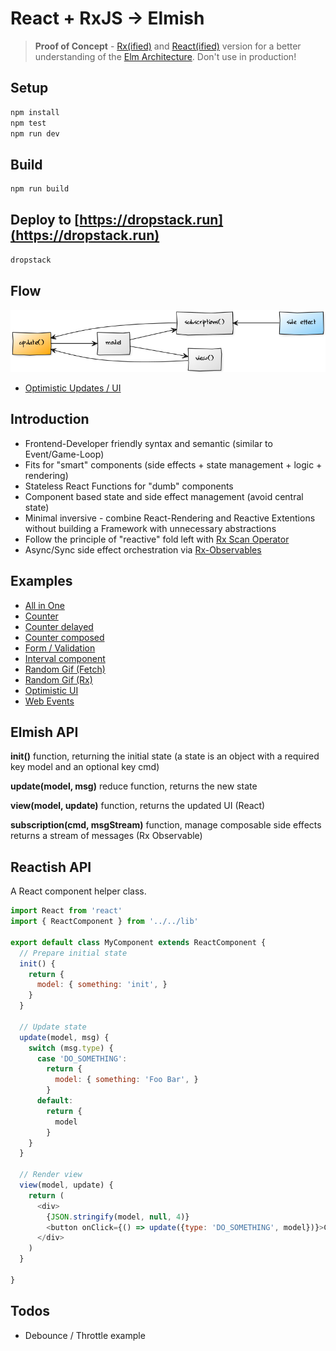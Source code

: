 # React + RxJS -> Elmish

> __Proof of Concept__ - [Rx(ified)](http://reactivex.io/rxjs/) and [React(ified)](https://facebook.github.io/react/docs/introducing-jsx.html) version for a better understanding of the [Elm Architecture](https://guide.elm-lang.org/architecture/). Don't use in production!

## Setup

```bash
npm install
npm test
npm run dev
```

## Build

```bash
npm run build
```

## Deploy to [https://dropstack.run](https://dropstack.run)

```bash
dropstack
```

## Flow
![Diagram](docs/diagram.png)

* [Optimistic Updates / UI](docs/optimistic-update.md)

## Introduction

* Frontend-Developer friendly syntax and semantic (similar to Event/Game-Loop)
* Fits for "smart" components (side effects + state management + logic + rendering)
* Stateless React Functions for "dumb" components
* Component based state and side effect management (avoid central state)
* Minimal inversive - combine React-Rendering and Reactive Extentions without building a Framework with unnecessary abstractions
* Follow the principle of "reactive" fold left with [Rx Scan Operator](http://rxmarbles.com/#scan)
* Async/Sync side effect orchestration via [Rx-Observables](http://reactivex.io/rxjs/class/es6/Observable.js~Observable.html)

## Examples

* [All in One](https://react-elmish.linklet.run/allinone)
* [Counter](https://react-elmish.linklet.run/counter)
* [Counter delayed](https://react-elmish.linklet.run/counterdelayed)
* [Counter composed](https://react-elmish.linklet.run/countercomposed)
* [Form / Validation](https://react-elmish.linklet.run/form)
* [Interval component](https://react-elmish.linklet.run/intervalcomponent)
* [Random Gif (Fetch)](https://react-elmish.linklet.run/randomgiffetch)
* [Random Gif (Rx)](https://react-elmish.linklet.run/randomgifrx)
* [Optimistic UI](https://react-elmish.linklet.run/optimistic)
* [Web Events](https://react-elmish.linklet.run/webevents)

## Elmish API

**init()** function, returning the initial state (a state is an object with a required key model and an optional key cmd)

**update(model, msg)** reduce function, returns the new state

**view(model, update)** function, returns the updated UI (React)

**subscription(cmd, msgStream)** function, manage composable side effects returns a stream of messages (Rx Observable)

## Reactish API

A React component helper class.

```javascript
import React from 'react'
import { ReactComponent } from '../../lib'

export default class MyComponent extends ReactComponent {
  // Prepare initial state
  init() {
    return {
      model: { something: 'init', }
    }
  }

  // Update state
  update(model, msg) {
    switch (msg.type) {
      case 'DO_SOMETHING':
        return {
          model: { something: 'Foo Bar', }
        }
      default:
        return {
          model
        }
    }
  }

  // Render view
  view(model, update) {
    return (
      <div>
        {JSON.stringify(model, null, 4)}
        <button onClick={() => update({type: 'DO_SOMETHING', model})}>Click</button>
      </div>
    )
  }

}
```

## Todos

* Debounce / Throttle example
